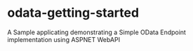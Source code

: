 odata-getting-started
=====================

A Sample applicating demonstrating a Simple OData Endpoint implementation using ASPNET WebAPI